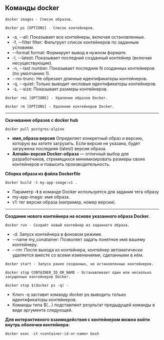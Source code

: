 **Команды docker**
---
~~~
docker images - Список образов.
~~~
~~~
docker ps [OPTIONS] - Список контейнеров.
~~~
  + -a, --all: Показывает все контейнеры, включая остановленные.  
  + -f, --filter filter: Фильтрует список контейнеров по заданным условиям.  
  + --format format: Формирует вывод в нужном формате.  
  + -l, --latest: Показывает последний созданный контейнер (включая несуществующие).  
  + -n, --last number: Показывает последние N созданных контейнеров (по умолчанию 1).  
  + --no-trunc: Не обрезает длинные идентификаторы контейнеров.  
  + -q, --quiet: Только выводит числовые идентификаторы контейнеров.  
  + -s, --size: Показывает размеры контейнеров.
    
~~~
docker rmi [OPTIONS] - Удаление образов Docker.
~~~
~~~
docker rm [OPTIONS] - Удаление контейнеров Docker.
~~~
---
**Скачивание образов с docker hub**
~~~
docker pull postgres:alpine
~~~
+ **имя_образа:версия** Определяет конкретный образ и версию, которую вы хотите загрузить. Если версия не указана, будет загружена последняя (latest) версия образа.
+ **Алпайн-версия Docker-образа** — отличный выбор для разработчиков, стремящихся минимизировать размеры своих контейнеров и повысить производительность.

**Сборка образа из файла Dockerfile**
~~~
docker build -t my-app-image:v1 .
~~~
+ Параметр **-t** в команде Docker используется для задания тега образу
+ my-app-image: имя образа.
+ v1: тег версии образа (например, номер версии).
---

**Создание нового контейнера на основе указанного образа Docker.**  
~~~
docker run - Создаёт новый контейнер из заданного образа.
~~~
  + -d: Запуск контейнера в фоновом режиме.
  + --name my_conatainer: Позволяет задать понятное имя вашему контейнеру.
  + --rm: После выхода из контейнера, контейнер автоматически удаляется вместе со всеми изменениями, сделанными в нём.
~~~
docker start - Запуск ранее созданных, но остановленных контейнеров.
~~~
~~~
docker stop CONTAINER_ID_OR_NAME - Останавливает один или несколько запущенных контейнеров Docker.
~~~
~~~
docker stop $(docker ps -q) - 
~~~
  + Ключ -q заставит команду docker ps выводить только идентификаторы контейнеров.  
  + Команды типа $(...) подставляют результат предыдущей команды в виде аргумента следующей. 

**Для интерактивного взаимодействия с контейнером можно войти внутрь оболочки контейнера:**  
~~~
docker exec -it <container-id-or-name> bash
~~~

